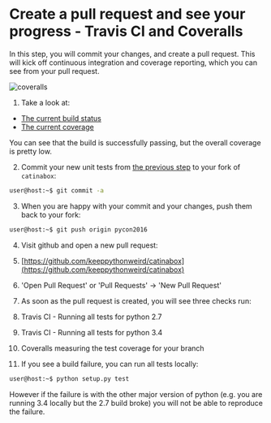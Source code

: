# Create a pull request and see your progress - Travis CI and Coveralls

In this step, you will commit your changes, and create a pull request. This
will kick off continuous integration and coverage reporting, which you can
see from your pull request.

![coveralls](../pics/coveralls.png)

1. Take a look at:
  * [The current build status](https://travis-ci.org/keeppythonweird/catinabox)
  * [The current coverage](https://coveralls.io/github/keeppythonweird/catinabox?branch=master)
  
  You can see that the build is successfully passing, but the overall coverage
  is pretty low.
  
2. Commit your new unit tests from [the previous step](./2-simple_function.md)
  to your fork of `catinabox`:
  
  ```bash
  user@host:~$ git commit -a
  ```
3. When you are happy with your commit and your changes, push them back to your
   fork:
   
  ```bash
  user@host:~$ git push origin pycon2016
  ```

4. Visit github and open a new pull request:

  1. [https://github.com/keeppythonweird/catinabox](https://github.com/keeppythonweird/catinabox)
  2. 'Open Pull Request' or 'Pull Requests' -> 'New Pull Request'

5. As soon as the pull request is created, you will see three checks run:
  
  1. Travis CI - Running all tests for python 2.7
  2. Travis CI - Running all tests for python 3.4
  3. Coveralls measuring the test coverage for your branch

6. If you see a build failure, you can run all tests locally:

  ```bash
  user@host:~$ python setup.py test
  ```
  
  However if the failure is with the other major version of python (e.g.
  you are running 3.4 locally but the 2.7 build broke) you will not be able
  to reproduce the failure.
  
